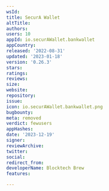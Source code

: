 ```yaml
---
wsId: 
title: SecurA Wallet
altTitle: 
authors: 
users: 10
appId: io.securAWallet.bankwallet
appCountry: 
released: '2022-08-31'
updated: '2023-01-18'
version: '0.26.3'
stars: 
ratings: 
reviews: 
size: 
website: 
repository: 
issue: 
icon: io.securAWallet.bankwallet.png
bugbounty: 
meta: removed
verdict: fewusers
appHashes: 
date: '2023-12-19'
signer: 
reviewArchive: 
twitter: 
social: 
redirect_from: 
developerName: Blocktech Brew
features: 

---
```


